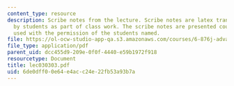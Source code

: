 ```yaml
---
content_type: resource
description: Scribe notes from the lecture. Scribe notes are latex transcriptions
  by students as part of class work. The scribe notes are presented courtesy of and
  used with the permission of the students named.
file: https://ol-ocw-studio-app-qa.s3.amazonaws.com/courses/6-876j-advanced-topics-in-cryptography-spring-2003/6de0dff00e64e4acc24e22fb53a93b7a_lec030303.pdf
file_type: application/pdf
parent_uid: dcc455d9-209e-0f0f-4440-e59b1972f918
resourcetype: Document
title: lec030303.pdf
uid: 6de0dff0-0e64-e4ac-c24e-22fb53a93b7a
---
```

